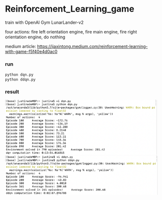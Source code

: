 # Reinforcement_Learning_game
train with OpenAI Gym LunarLander-v2

four actions: fire left orientation engine, fire main engine, fire right orientation engine, do nothing

medium article: https://jiaxintong.medium.com/reinforcement-learning-with-game-f5f40e4d0ac0

### run
```
python dqn.py
python ddqn.py
```
### result
![image](https://github.com/JiaxinTong1996/Reinforcement_Learning_game/blob/main/img/dqn_result.png)
![image](https://github.com/JiaxinTong1996/Reinforcement_Learning_game/blob/main/img/ddqn_result.png)




